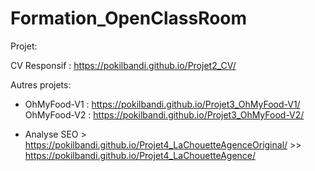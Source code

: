 # Formation_OpenClassRoom

Projet:

CV Responsif : https://pokilbandi.github.io/Projet2_CV/<br>




Autres projets:

* OhMyFood-V1 : https://pokilbandi.github.io/Projet3_OhMyFood-V1/<br>
  OhMyFood-V2 : https://pokilbandi.github.io/Projet3_OhMyFood-V2/

* Analyse SEO >  https://pokilbandi.github.io/Projet4_LaChouetteAgenceOriginal/
		>> https://pokilbandi.github.io/Projet4_LaChouetteAgence/
